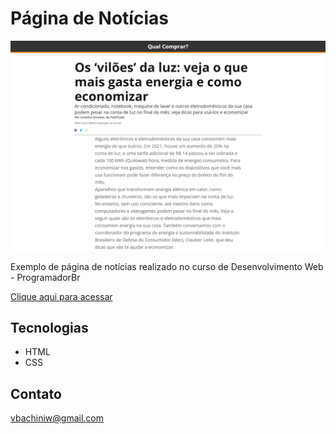 # Página de Notícias

![preview](./.github/preview.png)

Exemplo de página de notícias realizado no curso de Desenvolvimento Web - ProgramadorBr

[Clique aqui para acessar](https://vitorbachini.github.io/pagina-de-noticias/)

## Tecnologias

- HTML
- CSS

## Contato 

vbachiniw@gmail.com